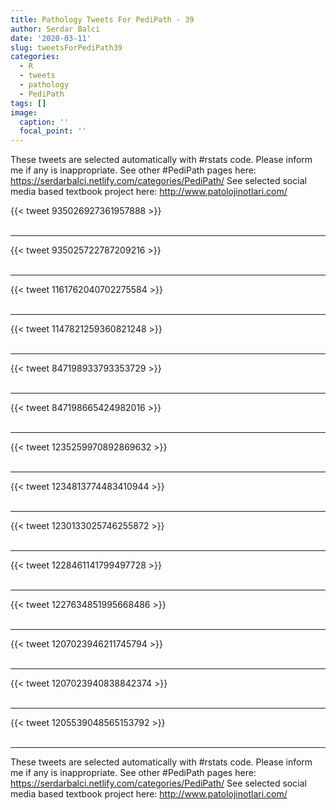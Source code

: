 ```yaml
---
title: Pathology Tweets For PediPath - 39
author: Serdar Balci
date: '2020-03-11'
slug: tweetsForPediPath39
categories:
  - R
  - tweets
  - pathology
  - PediPath
tags: []
image:
  caption: ''
  focal_point: ''
---
```



These tweets are selected automatically with #rstats code. Please inform me if any is inappropriate.
See other #PediPath pages here: https://serdarbalci.netlify.com/categories/PediPath/ 
See selected social media based textbook project here: http://www.patolojinotlari.com/

{{< tweet 935026927361957888 >}}
<br>
<br>
<hr>
{{< tweet 935025722787209216 >}}
<br>
<br>
<hr>
{{< tweet 1161762040702275584 >}}
<br>
<br>
<hr>
{{< tweet 1147821259360821248 >}}
<br>
<br>
<hr>
{{< tweet 847198933793353729 >}}
<br>
<br>
<hr>
{{< tweet 847198665424982016 >}}
<br>
<br>
<hr>
{{< tweet 1235259970892869632 >}}
<br>
<br>
<hr>
{{< tweet 1234813774483410944 >}}
<br>
<br>
<hr>
{{< tweet 1230133025746255872 >}}
<br>
<br>
<hr>
{{< tweet 1228461141799497728 >}}
<br>
<br>
<hr>
{{< tweet 1227634851995668486 >}}
<br>
<br>
<hr>
{{< tweet 1207023946211745794 >}}
<br>
<br>
<hr>
{{< tweet 1207023940838842374 >}}
<br>
<br>
<hr>
{{< tweet 1205539048565153792 >}}
<br>
<br>
<hr>


These tweets are selected automatically with #rstats code. Please inform me if any is inappropriate.
See other #PediPath pages here: https://serdarbalci.netlify.com/categories/PediPath/ 
See selected social media based textbook project here: http://www.patolojinotlari.com/
